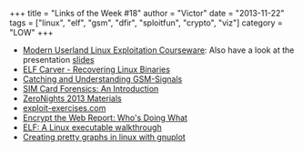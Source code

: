 +++
title = "Links of the Week #18"
author = "Victor"
date = "2013-11-22"
tags = ["linux", "elf", "gsm", "dfir", "sploitfun", "crypto", "viz"]
category = "LOW"
+++

*   [Modern Userland Linux Exploitation Courseware][1]: Also have a look at the presentation [slides][2]
*   [ELF Carver - Recovering Linux Binaries][3]
*   [Catching and Understanding GSM-Signals][4]
*   [SIM Card Forensics: An Introduction][5]
*   [ZeroNights 2013 Materials][6]
*   [exploit-exercises.com][7]
*   [Encrypt the Web Report: Who's Doing What][8]
*   [ELF: A Linux executable walkthrough][9]
*   [Creating pretty graphs in linux with gnuplot][10]

 [1]: http://www.alertlogic.com/modern-userland-linux-exploitation-courseware/
 [2]: http://0dd825819d829ad33679-43ccebb20d316ec4ca572c775d764939.r85.cf2.rackcdn.com/linux_exploitation.odp
 [3]: http://www.utdallas.edu/~shand/papers/elf_carver.pdf
 [4]: http://www.ru.nl/publish/pages/578936/fvdbroekscriptie.pdf%E2%80%8E
 [5]: http://resources.infosecinstitute.com/sim-card-forensics-introduction/
 [6]: http://2013.zeronights.org/materials
 [7]: http://exploit-exercises.com/
 [8]: https://www.eff.org/deeplinks/2013/11/encrypt-web-report-whos-doing-what
 [9]: http://imgur.com/a/2M17n#0
 [10]: http://adamjsho.blogspot.co.uk/2013/10/creating-pretty-graphs-in-linux-with.html
